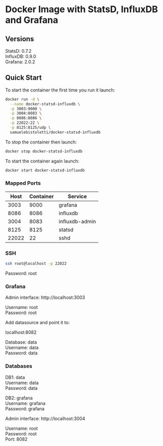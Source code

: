 # Docker Image with StatsD, InfluxDB and Grafana

## Versions

StatsD:   0.7.2<br>
InfluxDB: 0.9.0<br>
Grafana:  2.0.2<br>

## Quick Start

To start the container the first time you run it launch:

```sh
docker run -d \
  --name docker-statsd-influxdb \
  -p 3003:9000 \
  -p 3004:8083 \
  -p 8086:8086 \
  -p 22022:22 \
  -p 8125:8125/udp \
  samuelebistoletti/docker-statsd-influxdb
```

To stop the container then launch:

```sh
docker stop docker-statsd-influxdb
```

To start the container again launch:

```sh
docker start docker-statsd-influxdb
```

### Mapped Ports

| Host  | Container | Service          |
| ----- | --------- | ---------------- |
|  3003 |      9000 | grafana          |
|  8086 |      8086 | influxdb         |
|  3004 |      8083 | influxdb-admin   |
|  8125 |      8125 | statsd           |
| 22022 |        22 | sshd             |

### SSH

```sh
ssh root@localhost -p 22022
```
Password: root

### Grafana

Admin interface: http://localhost:3003

Username: root<br>
Password: root<br>

Add datasource and point it to:

localhost:8082

Database: data<br>
Username: data<br>
Password: data<br>

### Databases

DB1: data<br>
Username: data<br>
Password: data<br>

DB2: grafana<br>
Username: grafana<br>
Password: grafana<br>

Admin interface: http://localhost:3004<br>

Username: root<br>
Password: root<br>
Port:     8082
